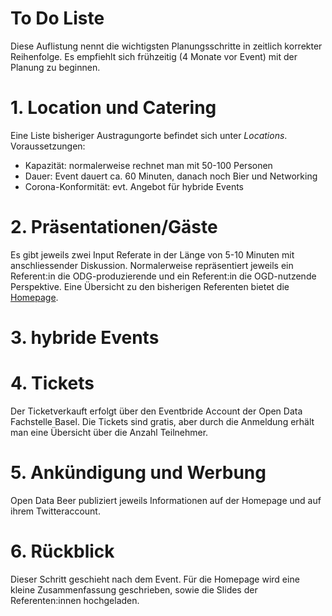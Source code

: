 # To Do Liste
Diese Auflistung nennt die wichtigsten Planungsschritte in zeitlich korrekter Reihenfolge. Es empfiehlt sich frühzeitig (4 Monate vor Event) mit der Planung zu beginnen. 

# 1. Location und Catering
Eine Liste bisheriger Austragungorte befindet sich unter *Locations*.
Voraussetzungen:
- Kapazität: normalerweise rechnet man mit 50-100 Personen
- Dauer: Event dauert ca. 60 Minuten, danach noch Bier und Networking
- Corona-Konformität: evt. Angebot für hybride Events
# 2. Präsentationen/Gäste
Es gibt jeweils zwei Input Referate in der Länge von 5-10 Minuten mit anschliessender Diskussion. 
Normalerweise repräsentiert jeweils ein Referent:in die ODG-produzierende und ein Referent:in die OGD-nutzende Perspektive.
Eine Übersicht zu den bisherigen Referenten bietet die [Homepage](https://opendatabeer.ch/impressionen/).
# 3. hybride Events

# 4. Tickets
Der Ticketverkauft erfolgt über den Eventbride Account der Open Data Fachstelle Basel. Die Tickets sind gratis, aber durch die Anmeldung erhält man eine Übersicht über die Anzahl Teilnehmer. 
# 5. Ankündigung und Werbung
Open Data Beer publiziert jeweils Informationen auf der Homepage und auf ihrem Twitteraccount. 
# 6. Rückblick 
Dieser Schritt geschieht nach dem Event. Für die Homepage wird eine kleine Zusammenfassung geschrieben, sowie die Slides der Referenten:innen hochgeladen. 

